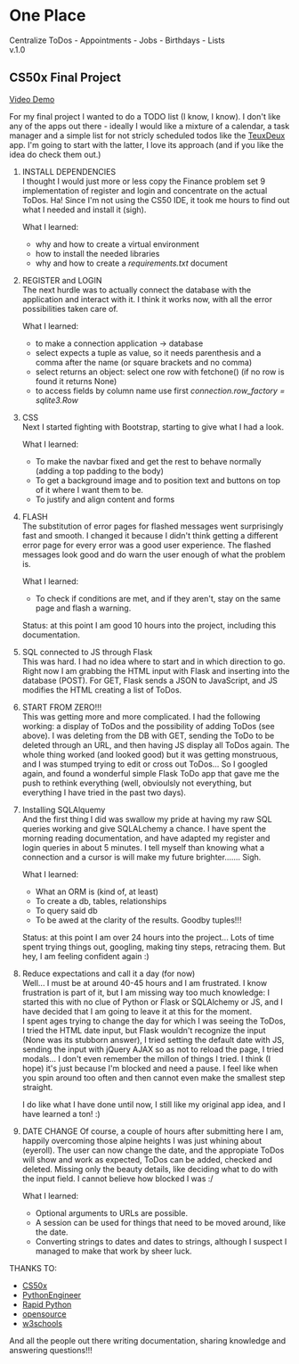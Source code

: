 # One Place
Centralize ToDos - Appointments - Jobs - Birthdays - Lists  
v.1.0
## CS50x Final Project

[Video Demo](https://youtu.be/2DKeyi2YDGA)

For my final project I wanted to do a TODO list (I know, I know). I don't like any of the apps out there - ideally I would like a mixture of a calendar, a task manager and a simple list for not stricly scheduled todos like the [TeuxDeux](https://teuxdeux.com/) app. I'm going to start with the latter, I love its approach (and if you like the idea do check them out.)

1. INSTALL DEPENDENCIES  
    I thought I would just more or less copy the Finance problem set 9 implementation of register and login and concentrate on the actual ToDos. Ha! Since I'm not using the CS50 IDE, it took me hours to find out what I needed and install it (sigh).

    What I learned:
    * why and how to create a virtual environment
    * how to install the needed libraries
    * why and how to create a _requirements.txt_ document

2. REGISTER and LOGIN  
    The next hurdle was to actually connect the database with the application and interact with it. I think it works now, with all the error possibilities taken care of.

    What I learned:
    * to make a connection application -> database
    * select expects a tuple as value, so it needs parenthesis and a comma after the name (or square brackets and no comma)
    * select returns an object: select one row with fetchone() (if no row is found it returns None)
    * to access fields by column name use first _connection.row\_factory = sqlite3.Row_

3. CSS  
    Next I started fighting with Bootstrap, starting to give what I had a look.

    What I learned:
    * To make the navbar fixed and get the rest to behave normally (adding a top padding to the body)
    * To get a background image and to position text and buttons on top of it where I want them to be.
    * To justify and align content and forms

4. FLASH  
    The substitution of error pages for flashed messages went surprisingly fast and smooth. I changed it because I didn't think getting a different error page for every error was a good user experience. The flashed messages look good and do warn the user enough of what the problem is.

    What I learned:
    * To check if conditions are met, and if they aren't, stay on the same page and flash a warning.

    Status: at this point I am good 10 hours into the project, including this documentation.

5. SQL connected to JS through Flask  
    This was hard. I had no idea where to start and in which direction to go. Right now I am grabbing the HTML input with Flask and inserting into the database (POST). For GET, Flask sends a JSON to JavaScript, and JS modifies the HTML creating a list of ToDos.

6. START FROM ZERO!!!  
    This was getting more and more complicated. I had the following working: a display of ToDos and the possibility of adding ToDos (see above). I was deleting from the DB with GET, sending the ToDo to be deleted through an URL, and then having JS display all ToDos again. The whole thing worked (and looked good) but it was getting monstruous, and I was stumped trying to edit or cross out ToDos...
    So I googled again, and found a wonderful simple Flask ToDo app that gave me the push to rethink everything (well, obvioulsly not everything, but everything I have tried in the past two days).

7. Installing SQLAlquemy  
    And the first thing I did was swallow my pride at having my raw SQL queries working and give SQLALchemy a chance. I have spent the morning reading documentation, and have adapted my register and login queries in about 5 minutes. I tell myself than knowing what a connection and a cursor is will make my future brighter....... Sigh.

    What I learned:
    * What an ORM is (kind of, at least)
    * To create a db, tables, relationships
    * To query said db
    * To be awed at the clarity of the results. Goodby tuples!!!

    Status: at this point I am over 24 hours into the project... Lots of time spent trying things out, googling, making tiny steps, retracing them. But hey, I am feeling confident again :)

8. Reduce expectations and call it a day (for now)  
    Well... I must be at around 40-45 hours and I am frustrated. I know frustration is part of it, but I am missing way too much knowledge: I started this with no clue of Python or Flask or SQLAlchemy or JS, and I have decided that I am going to leave it at this for the moment.  
    I spent ages trying to change the day for which I was seeing the ToDos, I tried the HTML date input, but Flask wouldn't recognize the input (None was its stubborn answer), I tried setting the default date with JS, sending the input with jQuery AJAX so as not to reload the page, I tried modals... I don't even remember the millon of things I tried. I think (I hope) it's just because I'm blocked and need a pause. I feel like when you spin around too often and then cannot even make the smallest step straight.  
  
    I do like what I have done until now, I still like my original app idea, and I have learned a ton! :)  

9. DATE CHANGE
    Of course, a couple of hours after submitting here I am, happily overcoming those alpine heights I was just whining about (eyeroll).
    The  user can now change the date, and the appropiate ToDos will show and work as expected, ToDos can be added, checked and deleted. Missing only the beauty details, like deciding what to do with the input field. I cannot believe  how blocked I was :/  

    What I learned:
    * Optional arguments to URLs are possible.
    * A session can be used for things that need to be moved around, like the date.
    * Converting strings to dates and dates to strings, although I suspect I managed to make that work by sheer luck.

THANKS TO:  

* [CS50x](https://cs50.harvard.edu/college/2021/spring/)
* [PythonEngineer](https://www.python-engineer.com/posts/flask-todo-app/)
* [Rapid Python](https://rapidpython.com/build-application-using-python-flask-heroku-tailwind/)
* [opensource](https://opensource.com/article/18/4/flask)
* [w3schools](https://www.w3schools.com)  

And all the people out there writing documentation, sharing knowledge and answering questions!!!
